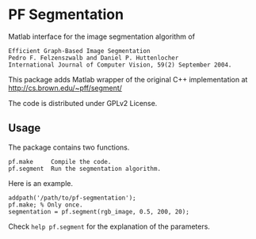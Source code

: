 PF Segmentation
===============

Matlab interface for the image segmentation algorithm of

    Efficient Graph-Based Image Segmentation
    Pedro F. Felzenszwalb and Daniel P. Huttenlocher
    International Journal of Computer Vision, 59(2) September 2004.

This package adds Matlab wrapper of the original C++ implementation at
http://cs.brown.edu/~pff/segment/

The code is distributed under GPLv2 License.

Usage
-----

The package contains two functions.

    pf.make     Compile the code.
    pf.segment  Run the segmentation algorithm.

Here is an example.

    addpath('/path/to/pf-segmentation');
    pf.make; % Only once.
    segmentation = pf.segment(rgb_image, 0.5, 200, 20);

Check `help pf.segment` for the explanation of the parameters.
